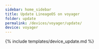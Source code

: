 ```yaml
---
sidebar: home_sidebar
title: Update LineageOS on voyager
folder: update
permalink: /devices/voyager/update/
device: voyager
---
```

{% include templates/device_update.md %}
